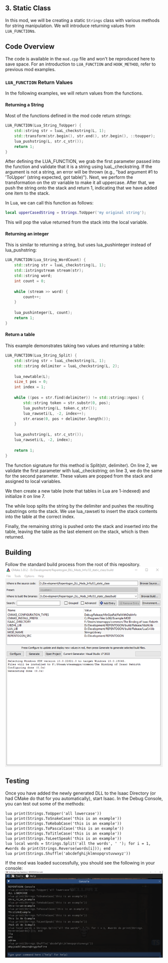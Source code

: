 ## 3. Static Class
In this mod, we will be creating a static `Strings` class with various methods for string manipulation. We will introduce returning values from `LUA_FUNCTION`s.

## Code Overview
The code is available in the `mod.cpp` file and won't be reproduced here to save space. For an introduction to `LUA_FUNCTION` and `HOOK_METHOD`, refer to previous mod examples.

### `LUA_FUNCTION` Return Values
In the following examples, we will return values from the functions.

#### Returning a String
Most of the functions defined in the mod code return strings:
```cpp
LUA_FUNCTION(Lua_String_ToUpper) {
    std::string str = luaL_checkstring(L, 1);
    std::transform(str.begin(), str.end(), str.begin(), ::toupper);
    lua_pushstring(L, str.c_str());
    return 1;
}
```
After defining the LUA_FUNCTION, we grab the first parameter passed into the function and validate that it is a string using luaL_checkstring. If the argument is not a string, an error will be thrown (e.g., "bad argument #1 to 'ToUpper' (string expected, got table)"). Next, we perform the transformation on the str variable to make it all uppercase. After that, we push the string onto the stack and return 1, indicating that we have added one item to the stack.

In Lua, we can call this function as follows:
```lua
local upperCasedString = Strings.ToUpper('my original string');
```
This will pop the value returned from the stack into the local variable.

#### Returning an integer
This is similar to returning a string, but uses lua_pushinteger instead of lua_pushstring:
```cpp
LUA_FUNCTION(Lua_String_WordCount) {
    std::string str = luaL_checkstring(L, 1);
    std::istringstream stream(str);
    std::string word;
    int count = 0;

    while (stream >> word) {
        count++;
    }

    lua_pushinteger(L, count);
    return 1;
}
```

#### Return a table
This example demonstrates taking two values and returning a table:
```cpp
LUA_FUNCTION(Lua_String_Split) {
    std::string str = luaL_checkstring(L, 1);
    std::string delimiter = luaL_checkstring(L, 2);

    lua_newtable(L);
    size_t pos = 0;
    int index = 1;

    while ((pos = str.find(delimiter)) != std::string::npos) {
        std::string token = str.substr(0, pos);
        lua_pushstring(L, token.c_str());
        lua_rawseti(L, -2, index++);
        str.erase(0, pos + delimiter.length());
    }

    lua_pushstring(L, str.c_str());
    lua_rawseti(L, -2, index);

    return 1;
}
```
The function signature for this method is Split(str, delimiter). On line 2, we validate the first parameter with luaL_checkstring; on line 3, we do the same for the second parameter. These values are popped from the stack and assigned to local variables.

We then create a new table (note that tables in Lua are 1-indexed) and initialize it on line 7.

The while loop splits the string by the delimiter and pushes the resulting substrings onto the stack. We use lua_rawseti to insert the stack contents into the table at the correct index.

Finally, the remaining string is pushed onto the stack and inserted into the table, leaving the table as the last element on the stack, which is then returned.

## Building
Follow the standard build process from the root of this repository.
![03_static_class_cmake](/_images/03_static_class_cmake.png)

## Testing
Once you have added the newly generated DLL to the Isaac Directory (or had CMake do that for you automatically), start Isaac. In the Debug Console, you can test out some of the methods:
```
lua print(Strings.ToUpper('all lowercase'))
lua print(Strings.ToSnakeCase('this is an example'))
lua print(Strings.ToKebabCase('this is an example'))
lua print(Strings.ToPascalCase('this is an example'))
lua print(Strings.ToTitleCase('this is an example'))
lua print(Strings.ToLeetSpeak('this is an example'))
lua local words = Strings.Split('all the words', ' '); for i = 1, #words do print(Strings.Reverse(words[i])); end
lua print(Strings.Shuffle('abcdefghijklmnopqrstuvwxyz'))
```
If the mod was loaded successfully, you should see the following in your console:
![03_static_class](/_images/03_static_class.png)

